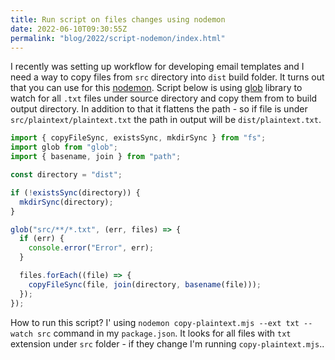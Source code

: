 ```yaml
---
title: Run script on files changes using nodemon
date: 2022-06-10T09:30:55Z
permalink: "blog/2022/script-nodemon/index.html"
---
```


I recently was setting up workflow for developing email templates and I need a way to copy files from `src` directory into `dist` build folder. It turns out that you can use for this [nodemon](https://nodemon.io/). Script below is using [glob](https://www.npmjs.com/package/glob) library to watch for all `.txt` files under source directory and copy them from to build output directory. In addition to that it flattens the path - so if file is under `src/plaintext/plaintext.txt` the path in output will be `dist/plaintext.txt`.

```js
import { copyFileSync, existsSync, mkdirSync } from "fs";
import glob from "glob";
import { basename, join } from "path";

const directory = "dist";

if (!existsSync(directory)) {
  mkdirSync(directory);
}

glob("src/**/*.txt", (err, files) => {
  if (err) {
    console.error("Error", err);
  }

  files.forEach((file) => {
    copyFileSync(file, join(directory, basename(file)));
  });
});
```

How to run this script? I' using `nodemon copy-plaintext.mjs --ext txt --watch src` command in my `package.json`. It looks for all files with `txt` extension under `src` folder - if they change I'm running `copy-plaintext.mjs`..
